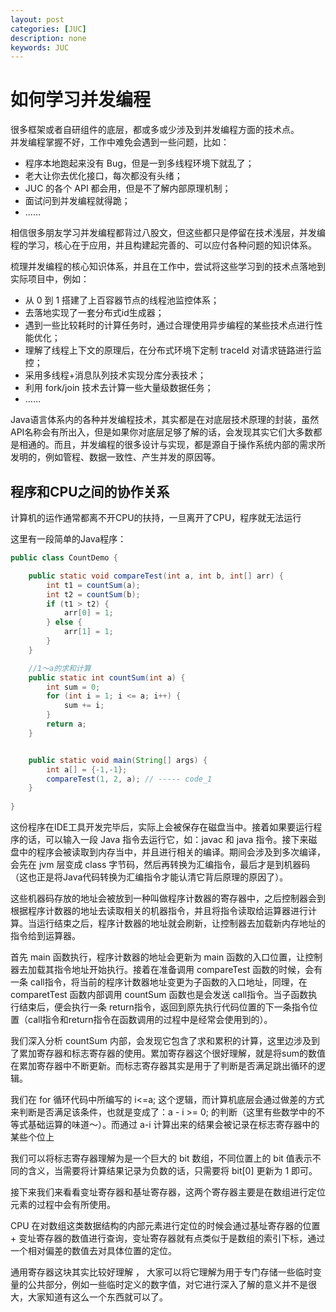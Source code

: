 ```yaml
---
layout: post
categories: [JUC]
description: none
keywords: JUC
---
```

# 如何学习并发编程
很多框架或者自研组件的底层，都或多或少涉及到并发编程方面的技术点。    
并发编程掌握不好，工作中难免会遇到一些问题，比如：
- 程序本地跑起来没有 Bug，但是一到多线程环境下就乱了；
- 老大让你去优化接口，每次都没有头绪；
- JUC 的各个 API 都会用，但是不了解内部原理机制；
- 面试问到并发编程就得跪；
- ……

相信很多朋友学习并发编程都背过八股文，但这些都只是停留在技术浅层，并发编程的学习，核心在于应用，并且构建起完善的、可以应付各种问题的知识体系。

梳理并发编程的核心知识体系，并且在工作中，尝试将这些学习到的技术点落地到实际项目中，例如：
- 从 0 到 1 搭建了上百容器节点的线程池监控体系；
- 去落地实现了一套分布式id生成器；
- 遇到一些比较耗时的计算任务时，通过合理使用异步编程的某些技术点进行性能优化；
- 理解了线程上下文的原理后，在分布式环境下定制 traceId 对请求链路进行监控；
- 采用多线程+消息队列技术实现分库分表技术；
- 利用 fork/join 技术去计算一些大量级数据任务；
- ……

Java语言体系内的各种并发编程技术，其实都是在对底层技术原理的封装，虽然API名称会有所出入，但是如果你对底层足够了解的话，会发现其实它们大多数都是相通的。而且，并发编程的很多设计与实现，都是源自于操作系统内部的需求所发明的，例如管程、数据一致性、产生并发的原因等。

## 程序和CPU之间的协作关系
计算机的运作通常都离不开CPU的扶持，一旦离开了CPU，程序就无法运行

这里有一段简单的Java程序：
```java
public class CountDemo {

    public static void compareTest(int a, int b, int[] arr) {
        int t1 = countSum(a);
        int t2 = countSum(b);
        if (t1 > t2) {
            arr[0] = 1;
        } else {
            arr[1] = 1;
        }
    }

    //1～a的求和计算
    public static int countSum(int a) {
        int sum = 0;
        for (int i = 1; i <= a; i++) {
            sum += i;
        }
        return a;
    }


    public static void main(String[] args) {
        int a[] = {-1,-1};
        compareTest(1, 2, a); // ----- code_1
    }
    
}
```
这份程序在IDE工具开发完毕后，实际上会被保存在磁盘当中。接着如果要运行程序的话，可以输入一段 Java 指令去运行它，如：javac 和 java 指令。接下来磁盘中的程序会被读取到内存当中，并且进行相关的编译。期间会涉及到多次编译，会先在 jvm 层变成 class 字节码，然后再转换为汇编指令，最后才是到机器码（这也正是将Java代码转换为汇编指令才能认清它背后原理的原因了）。

这些机器码存放的地址会被放到一种叫做程序计数器的寄存器中，之后控制器会到根据程序计数器的地址去读取相关的机器指令，并且将指令读取给运算器进行计算。当运行结束之后，程序计数器的地址就会刷新，让控制器去加载新内存地址的指令给到运算器。

首先 main 函数执行，程序计数器的地址会更新为 main 函数的入口位置，让控制器去加载其指令地址开始执行。接着在准备调用 compareTest 函数的时候，会有一条 call指令，将当前的程序计数器地址变更为子函数的入口地址，同理，在 comparetTest 函数内部调用 countSum 函数也是会发送 call指令。当子函数执行结束后，便会执行一条 return指令，返回到原先执行代码位置的下一条指令位置（call指令和return指令在函数调用的过程中是经常会使用到的）。

我们深入分析 countSum 内部，会发现它包含了求和累积的计算，这里边涉及到了累加寄存器和标志寄存器的使用。累加寄存器这个很好理解，就是将sum的数值在累加寄存器中不断更新。而标志寄存器其实是用于了判断是否满足跳出循环的逻辑。

我们在 for 循环代码中所编写的 i<=a; 这个逻辑，而计算机底层会通过做差的方式来判断是否满足该条件，也就是变成了：a - i >= 0; 的判断（这里有些数学中的不等式基础运算的味道～）。而通过 a-i 计算出来的结果会被记录在标志寄存器中的某些个位上

我们可以将标志寄存器理解为是一个巨大的 bit 数组，不同位置上的 bit 值表示不同的含义，当需要将计算结果记录为负数的话，只需要将 bit[0] 更新为 1 即可。

接下来我们来看看变址寄存器和基址寄存器，这两个寄存器主要是在数组进行定位元素的过程中会有所使用。

CPU 在对数组这类数据结构的内部元素进行定位的时候会通过基址寄存器的位置 + 变址寄存器的数值进行查询，变址寄存器就有点类似于是数组的索引下标，通过一个相对偏差的数值去对具体位置的定位。

通用寄存器这块其实比较好理解 ， 大家可以将它理解为用于专门存储一些临时变量的公共部分，例如一些临时定义的数字值，对它进行深入了解的意义并不是很大，大家知道有这么一个东西就可以了。